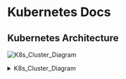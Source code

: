 # Kubernetes Docs


## Kubernetes Architecture
![K8s_Cluster_Diagram](www.plantuml.com/plantuml/png/TP11QWCn34NtFeNm5Ng1XAnAQGdDeekIXJ9MCqDioyXooL3cxdKw0-CKeftU_zZ_QvCLHKlm9b-6c50mW1yYwPW8MBHdOo8x0ljIJYHLe0mxNxAIMFWnK6VMN_76uAqk5Z33ibVBCf_R_JCSIBv9ZYiyT3svuk_OZgCA-mhhAn7FhUXGyOIPm99splxngOdnmN9fOynx6-DMn9F--mzhQO7t4dK8TBntmrxuEgxmIp0Gs3sxFDzWdOv3uaXHmOOHKuBhqtoDSPlI8sVYh6UXR1yQX0DfJwMnJ4lroMmekXByBm00)
<details>
<summary>K8s_Cluster_Diagram</summary>
  ```
@startuml Simplified Kubernetes Deployment
skinparam linetype ortho

node "Kubernetes Cluster" {
node "Master Node" as Master {
[API Server]
[Scheduler]
[Controller Manager]
database "etcd"
}
node "Worker Node" as Worker {
[Kubelet]
[Container Runtime]
[Kube Proxy]
frame "Pods" {
component "myapp x3" as MyApp
component "postgres"
component "prometheus"
}
}
}

@enduml

  ```
</details>



![Detailed_K8s_Cluster_Diagram](//www.plantuml.com/plantuml/png/XPA_3jem4CPtFyKf3y3IhK88H9UgQeNAqA7gOE8ZiV0Vwtn6H1NlNiUOa4P5zPIxxtV-xC_PHfR4oHeHBze5ITA2qGvv20YUkFT2EAyGcY_fX9G5ZB0tAJ9I0xy5vFNGlygn1zzoqO2CKEkCrFLpT_WCHwGhqgyHoELBExOzgcIozEhjlMFo9ZVpPavsTUxLdb0bMPvaH6YGMzMK_drsjX-UBlEprNfsjl5s1ddXBhNBsFVaM5iivlNxxq4uaByDHIzVathESMRxWrUnX3LRhRV1EtGCZHra273xy8Xjs8NmZWm-SaSOcxS0UOlSOveXznh7NOZn1LQh3KnfmqTOh_EyJKwtaZ5kDXDKS_uFLOFx5rAbWjNS2cRBOow9Sl6YAmp63qkz95jjt5btYSeMmdb68Dtr3Fuy_bIPkUIvbisOJ3PJ4RHZ9Daoz4Yu67aQVogsgE2gvNC7iKMdaZL_0000)
<details>
<summary>Detailed_K8s_Cluster_Diagram</summary>
  ```
@startuml Detailed Kubernetes Deployment Interaction
skinparam linetype ortho

node "Kubernetes Cluster" {
node "Master Node" as Master {
[API Server] as API
[Scheduler]
[Controller Manager] as Controller
database "etcd"
}
node "Worker Node" as Worker {
[Kubelet]
[Container Runtime] as Runtime
[Kube Proxy] as Proxy
frame "Pods" {
component "myapp x3" as MyApp
component "postgres"
component "prometheus"
}
}
}

API ..> Scheduler : <<communicates>>
API ..> Controller : <<communicates>>
API ..> Kubelet : <<communicates>>
Kubelet ..> Runtime : <<manages>>
Kubelet ..> MyApp : <<deploys>>
Kubelet ..> Proxy : <<configures>>

note right of API : kubectl commands interact here
note right of MyApp : Deployed via kubectl

@enduml

  ```
</details>
